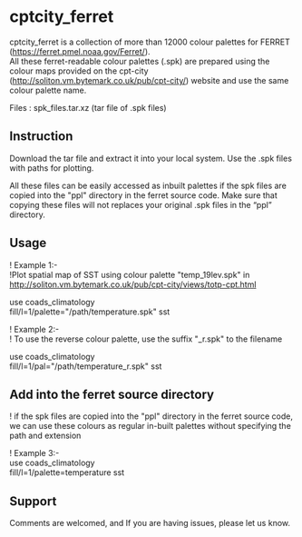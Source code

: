 #  cptcity_ferret
cptcity_ferret  is a collection of more than 12000 colour palettes for FERRET (https://ferret.pmel.noaa.gov/Ferret/).  
All these ferret-readable colour palettes (.spk) are prepared using the colour maps provided on the cpt-city (http://soliton.vm.bytemark.co.uk/pub/cpt-city/) website and use the same colour palette name. 

Files : spk_files.tar.xz (tar file of .spk files)

## Instruction  

Download the tar file and extract it into your local system.  Use the .spk files with paths for plotting. 


All these files can be easily accessed as inbuilt palettes if the spk files are copied into the "ppl" directory in the ferret source code. Make sure that copying these files will not replaces your original .spk files in the “ppl” directory.


## Usage 


!       Example 1:- \
!Plot spatial map of SST using colour palette "temp_19lev.spk" in http://soliton.vm.bytemark.co.uk/pub/cpt-city/views/totp-cpt.html 


use coads_climatology \
fill/l=1/palette="/path/temperature.spk" sst  


!           Example 2:-\
! To use the reverse colour palette, use the suffix "_r.spk"  to the filename 

use coads_climatology \
fill/l=1/pal="/path/temperature_r.spk" sst 

## Add into the ferret source directory 
! if the spk files are copied into the "ppl" directory in the ferret source code, we can use these colours as regular in-built palettes without specifying the path and extension 

!           Example 3:- \
use coads_climatology \
fill/l=1/palette=temperature sst  

## Support 
Comments are welcomed, and If you are having issues, please let us know. 



